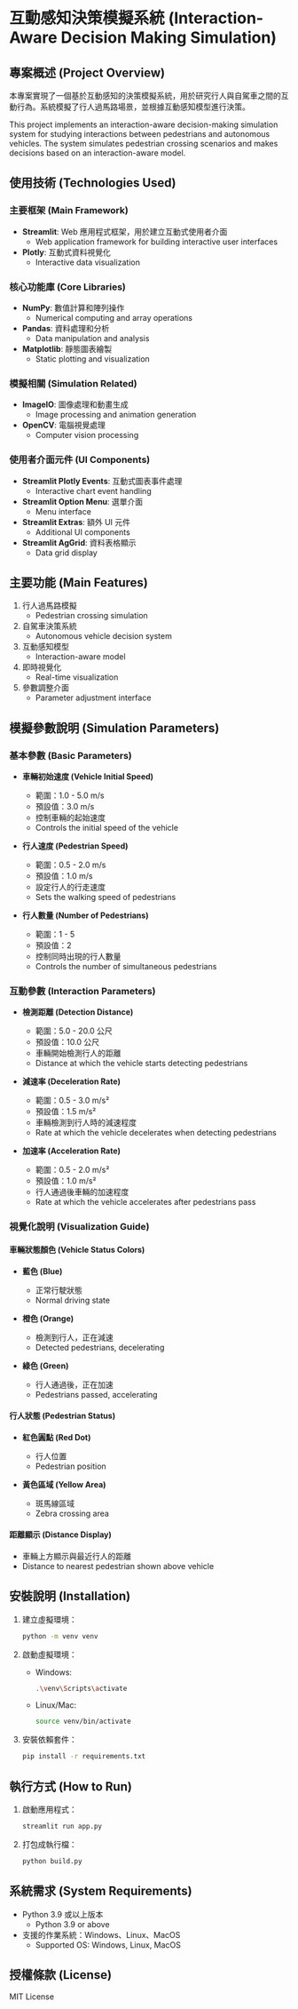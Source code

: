 # 互動感知決策模擬系統 (Interaction-Aware Decision Making Simulation)

## 專案概述 (Project Overview)
本專案實現了一個基於互動感知的決策模擬系統，用於研究行人與自駕車之間的互動行為。系統模擬了行人過馬路場景，並根據互動感知模型進行決策。

This project implements an interaction-aware decision-making simulation system for studying interactions between pedestrians and autonomous vehicles. The system simulates pedestrian crossing scenarios and makes decisions based on an interaction-aware model.

## 使用技術 (Technologies Used)

### 主要框架 (Main Framework)
- **Streamlit**: Web 應用程式框架，用於建立互動式使用者介面
  - Web application framework for building interactive user interfaces
- **Plotly**: 互動式資料視覺化
  - Interactive data visualization

### 核心功能庫 (Core Libraries)
- **NumPy**: 數值計算和陣列操作
  - Numerical computing and array operations
- **Pandas**: 資料處理和分析
  - Data manipulation and analysis
- **Matplotlib**: 靜態圖表繪製
  - Static plotting and visualization

### 模擬相關 (Simulation Related)
- **ImageIO**: 圖像處理和動畫生成
  - Image processing and animation generation
- **OpenCV**: 電腦視覺處理
  - Computer vision processing

### 使用者介面元件 (UI Components)
- **Streamlit Plotly Events**: 互動式圖表事件處理
  - Interactive chart event handling
- **Streamlit Option Menu**: 選單介面
  - Menu interface
- **Streamlit Extras**: 額外 UI 元件
  - Additional UI components
- **Streamlit AgGrid**: 資料表格顯示
  - Data grid display

## 主要功能 (Main Features)
1. 行人過馬路模擬
   - Pedestrian crossing simulation
2. 自駕車決策系統
   - Autonomous vehicle decision system
3. 互動感知模型
   - Interaction-aware model
4. 即時視覺化
   - Real-time visualization
5. 參數調整介面
   - Parameter adjustment interface

## 模擬參數說明 (Simulation Parameters)

### 基本參數 (Basic Parameters)
- **車輛初始速度 (Vehicle Initial Speed)**
  - 範圍：1.0 - 5.0 m/s
  - 預設值：3.0 m/s
  - 控制車輛的起始速度
  - Controls the initial speed of the vehicle

- **行人速度 (Pedestrian Speed)**
  - 範圍：0.5 - 2.0 m/s
  - 預設值：1.0 m/s
  - 設定行人的行走速度
  - Sets the walking speed of pedestrians

- **行人數量 (Number of Pedestrians)**
  - 範圍：1 - 5
  - 預設值：2
  - 控制同時出現的行人數量
  - Controls the number of simultaneous pedestrians

### 互動參數 (Interaction Parameters)
- **檢測距離 (Detection Distance)**
  - 範圍：5.0 - 20.0 公尺
  - 預設值：10.0 公尺
  - 車輛開始檢測行人的距離
  - Distance at which the vehicle starts detecting pedestrians

- **減速率 (Deceleration Rate)**
  - 範圍：0.5 - 3.0 m/s²
  - 預設值：1.5 m/s²
  - 車輛檢測到行人時的減速程度
  - Rate at which the vehicle decelerates when detecting pedestrians

- **加速率 (Acceleration Rate)**
  - 範圍：0.5 - 2.0 m/s²
  - 預設值：1.0 m/s²
  - 行人通過後車輛的加速程度
  - Rate at which the vehicle accelerates after pedestrians pass

### 視覺化說明 (Visualization Guide)

#### 車輛狀態顏色 (Vehicle Status Colors)
- **藍色 (Blue)**
  - 正常行駛狀態
  - Normal driving state

- **橙色 (Orange)**
  - 檢測到行人，正在減速
  - Detected pedestrians, decelerating

- **綠色 (Green)**
  - 行人通過後，正在加速
  - Pedestrians passed, accelerating

#### 行人狀態 (Pedestrian Status)
- **紅色圓點 (Red Dot)**
  - 行人位置
  - Pedestrian position

- **黃色區域 (Yellow Area)**
  - 斑馬線區域
  - Zebra crossing area

#### 距離顯示 (Distance Display)
- 車輛上方顯示與最近行人的距離
- Distance to nearest pedestrian shown above vehicle

## 安裝說明 (Installation)
1. 建立虛擬環境：
   ```bash
   python -m venv venv
   ```

2. 啟動虛擬環境：
   - Windows:
     ```bash
     .\venv\Scripts\activate
     ```
   - Linux/Mac:
     ```bash
     source venv/bin/activate
     ```

3. 安裝依賴套件：
   ```bash
   pip install -r requirements.txt
   ```

## 執行方式 (How to Run)
1. 啟動應用程式：
   ```bash
   streamlit run app.py
   ```

2. 打包成執行檔：
   ```bash
   python build.py
   ```

## 系統需求 (System Requirements)
- Python 3.9 或以上版本
  - Python 3.9 or above
- 支援的作業系統：Windows、Linux、MacOS
  - Supported OS: Windows, Linux, MacOS

## 授權條款 (License)
MIT License 